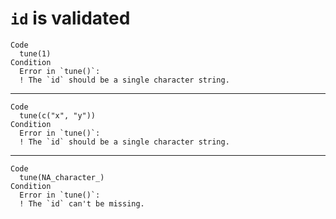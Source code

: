 # `id` is validated

    Code
      tune(1)
    Condition
      Error in `tune()`:
      ! The `id` should be a single character string.

---

    Code
      tune(c("x", "y"))
    Condition
      Error in `tune()`:
      ! The `id` should be a single character string.

---

    Code
      tune(NA_character_)
    Condition
      Error in `tune()`:
      ! The `id` can't be missing.

